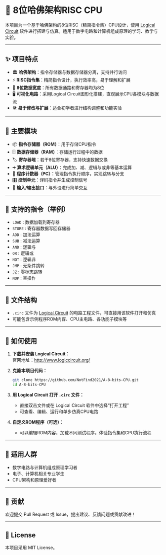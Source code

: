 # 🧠 8位哈佛架构RISC CPU

本项目为一个基于哈佛架构的8位RISC（精简指令集）CPU设计，使用 [Logical Circuit](http://www.logiccircuit.org/) 软件进行搭建与仿真。适用于数字电路和计算机组成原理的学习、教学与实验。

---

## ✨ 项目特点

- 🏛️ **哈佛架构**：指令存储器与数据存储器分离，支持并行访问
- ⚡ **RISC指令集**：精简指令设计，执行效率高，易于理解和扩展
- 🔢 **8位数据宽度**：所有数据通路和寄存器均为8位
- 🖥️ **可视化电路**：采用Logical Circuit图形化搭建，直观展示CPU各模块与数据流
- 🛠️ **易于修改与扩展**：适合初学者进行结构调整和功能实验

---

## 🧩 主要模块

- 📦 **指令存储器（ROM）**：用于存储CPU指令
- 🗄️ **数据存储器（RAM）**：存储运行过程中的数据
- 🏷️ **寄存器堆**：若干8位寄存器，支持快速数据交换
- ➕ **算术逻辑单元（ALU）**：完成加、减、逻辑与或非等基本运算
- 🔁 **程序计数器（PC）**：管理指令执行顺序，实现跳转与分支
- 🎛️ **控制单元**：译码指令并生成控制信号
- 🔌 **输入/输出接口**：与外设进行简单交互

---

## 📝 支持的指令（举例）

- `LOAD`   : 数据加载到寄存器
- `STORE`  : 寄存器数据写回存储器
- `ADD`    : 加法运算
- `SUB`    : 减法运算
- `AND`    : 逻辑与
- `OR`     : 逻辑或
- `NOT`    : 逻辑非
- `JMP`    : 无条件跳转
- `JZ`     : 零标志跳转
- `NOP`    : 空操作

---

## 📁 文件结构

- `.circ` 文件为 [Logical Circuit](http://www.logiccircuit.org/) 的电路工程文件，可直接用该软件打开和仿真
- 可能包含示例程序ROM内容、CPU主电路、各功能子模块等

---

## 🚀 如何使用

1. **下载并安装 Logical Circuit：**  
   官网地址：http://www.logiccircuit.org/

2. **克隆本项目代码：**
    ```bash
    git clone https://github.com/NotFind2021/A-8-bits-CPU.git
    cd A-8-bits-CPU
    ```

3. **用 Logical Circuit 打开 `.circ` 文件：**
   - 直接双击文件或在 Logical Circuit 软件中选择“打开工程”
   - 可查看、编辑、运行和单步仿真CPU电路

4. **自定义ROM程序（可选）：**
   - 可以编辑ROM内容，加载不同测试程序，体验指令集和CPU执行流程

---

## 👥 适用人群

- 数字电路与计算机组成原理学习者
- 电子、计算机相关专业学生
- CPU架构和原理爱好者

---

## 🤝 贡献

欢迎提交 Pull Request 或 Issue，提出建议、反馈问题或贡献改进！

---

## 📄 License

本项目采用 MIT License。
